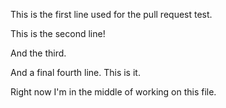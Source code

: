 This is the first line used for the pull request test.

This is the second line!

And the third.

And a final fourth line. This is it.

Right now I'm in the middle of working on this file.